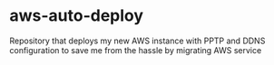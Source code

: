 # aws-auto-deploy
Repository that deploys my new AWS instance with PPTP and DDNS configuration to save me from the hassle by migrating AWS service
